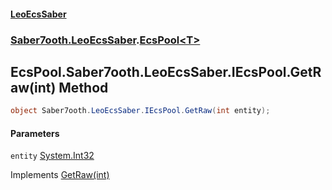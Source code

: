 #### [LeoEcsSaber](index.md 'index')
### [Saber7ooth.LeoEcsSaber](Saber7ooth.LeoEcsSaber.md 'Saber7ooth.LeoEcsSaber').[EcsPool&lt;T&gt;](EcsPool_T_.md 'Saber7ooth.LeoEcsSaber.EcsPool<T>')

## EcsPool<T>.Saber7ooth.LeoEcsSaber.IEcsPool.GetRaw(int) Method

```csharp
object Saber7ooth.LeoEcsSaber.IEcsPool.GetRaw(int entity);
```
#### Parameters

<a name='Saber7ooth.LeoEcsSaber.EcsPool_T_.Saber7ooth.LeoEcsSaber.IEcsPool.GetRaw(int).entity'></a>

`entity` [System.Int32](https://docs.microsoft.com/en-us/dotnet/api/System.Int32 'System.Int32')

Implements [GetRaw(int)](IEcsPool.GetRaw(int).md 'Saber7ooth.LeoEcsSaber.IEcsPool.GetRaw(int)')
